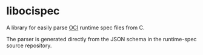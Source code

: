 libocispec
==========

A library for easily parse [OCI](https://github.com/opencontainers/runtime-spec) runtime
spec files from C.

The parser is generated directly from the JSON schema in the
runtime-spec source repository.
